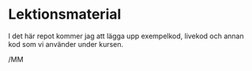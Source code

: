 # Lektionsmaterial

I det här repot kommer jag att lägga upp exempelkod, livekod och annan kod som vi använder under kursen.

/MM
